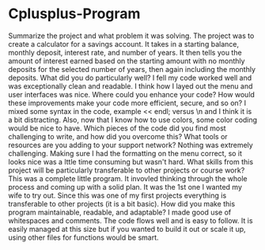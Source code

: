 # Cplusplus-Program

Summarize the project and what problem it was solving.
  The project was to create a calculator for a savings account. It takes in a starting balance, monthly deposit, interest rate, and number of years. It then tells     you the amount of interest earned based on the starting amount with no monthly deposits for the selected number of years, then again including the monthly           deposits. 
What did you do particularly well?
  I fell my code worked well and was exceptionally clean and readable. I think how I layed out the menu and user interfaces was nice. 
Where could you enhance your code? How would these improvements make your code more efficient, secure, and so on?
  I mixed some syntax in the code, example << endl; versus \n and I think it is a bit distracting. Also, now that I know how to use colors, some color coding would   be nice to have. 
Which pieces of the code did you find most challenging to write, and how did you overcome this? What tools or resources are you adding to your support network?
  Nothing was extremely challenging. Making sure I had the formatting on the menu correct, so it looks nice was a lttle time consuming but wasn't hard. 
What skills from this project will be particularly transferable to other projects or course work?
  This was a complete little program. It invovled thinking through the whole process and coming up with a solid plan. It was the 1st one I wanted my wife to try       out. Since this was one of my first projects everything is transferable to other projects (it is a bit basic).
How did you make this program maintainable, readable, and adaptable?
  I made good use of whitespaces and comments. The code flows well and is easy to follow. It is easily managed at this size but if you wanted to build it out or scale it up, using other files for functions would be smart. 
